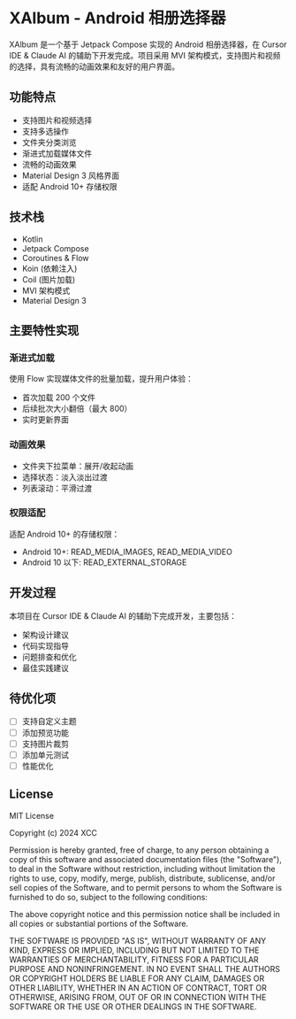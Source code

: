 # XAlbum - Android 相册选择器

XAlbum 是一个基于 Jetpack Compose 实现的 Android 相册选择器，在 Cursor IDE & Claude AI 的辅助下开发完成。项目采用 MVI 架构模式，支持图片和视频的选择，具有流畅的动画效果和友好的用户界面。

## 功能特点

- 支持图片和视频选择
- 支持多选操作
- 文件夹分类浏览
- 渐进式加载媒体文件
- 流畅的动画效果
- Material Design 3 风格界面
- 适配 Android 10+ 存储权限

## 技术栈

- Kotlin
- Jetpack Compose
- Coroutines & Flow
- Koin (依赖注入)
- Coil (图片加载)
- MVI 架构模式
- Material Design 3

## 主要特性实现

### 渐进式加载

使用 Flow 实现媒体文件的批量加载，提升用户体验：
- 首次加载 200 个文件
- 后续批次大小翻倍（最大 800）
- 实时更新界面

### 动画效果

- 文件夹下拉菜单：展开/收起动画
- 选择状态：淡入淡出过渡
- 列表滚动：平滑过渡

### 权限适配

适配 Android 10+ 的存储权限：
- Android 10+: READ_MEDIA_IMAGES, READ_MEDIA_VIDEO
- Android 10 以下: READ_EXTERNAL_STORAGE

## 开发过程
本项目在 Cursor IDE & Claude AI 的辅助下完成开发，主要包括：
- 架构设计建议
- 代码实现指导
- 问题排查和优化
- 最佳实践建议

## 待优化项

- [ ] 支持自定义主题
- [ ] 添加预览功能
- [ ] 支持图片裁剪
- [ ] 添加单元测试
- [ ] 性能优化

## License

MIT License

Copyright (c) 2024 XCC

Permission is hereby granted, free of charge, to any person obtaining a copy
of this software and associated documentation files (the "Software"), to deal
in the Software without restriction, including without limitation the rights
to use, copy, modify, merge, publish, distribute, sublicense, and/or sell
copies of the Software, and to permit persons to whom the Software is
furnished to do so, subject to the following conditions:

The above copyright notice and this permission notice shall be included in all
copies or substantial portions of the Software.

THE SOFTWARE IS PROVIDED "AS IS", WITHOUT WARRANTY OF ANY KIND, EXPRESS OR
IMPLIED, INCLUDING BUT NOT LIMITED TO THE WARRANTIES OF MERCHANTABILITY,
FITNESS FOR A PARTICULAR PURPOSE AND NONINFRINGEMENT. IN NO EVENT SHALL THE
AUTHORS OR COPYRIGHT HOLDERS BE LIABLE FOR ANY CLAIM, DAMAGES OR OTHER
LIABILITY, WHETHER IN AN ACTION OF CONTRACT, TORT OR OTHERWISE, ARISING FROM,
OUT OF OR IN CONNECTION WITH THE SOFTWARE OR THE USE OR OTHER DEALINGS IN THE
SOFTWARE.